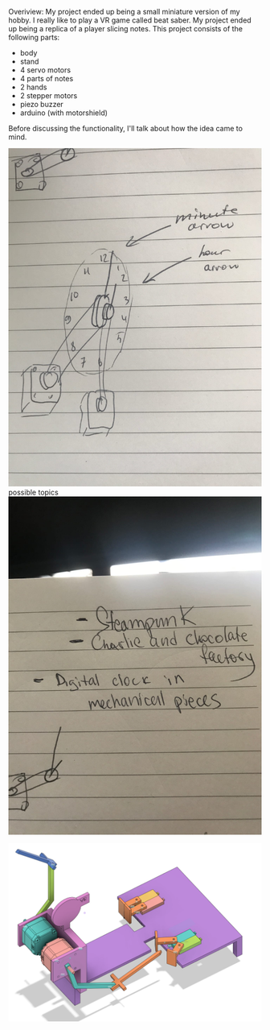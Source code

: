 Overiview: My project ended up being a small miniature version of my hobby. I really like to play a VR game called beat saber. My project ended up being a replica of a player slicing notes. This project consists of the following parts:
* body
* stand
* 4 servo motors
* 4 parts of notes
* 2 hands
* 2 stepper motors
* piezo buzzer
* arduino (with motorshield)

Before discussing the functionality, I'll talk about how the idea came to mind. 

![final project](https://github.com/neonovi/MachineLab/blob/master/finalProject/image.jpg)
possible topics
![possible topics](https://github.com/neonovi/MachineLab/blob/master/finalProject/image2.jpg)

![final_project](https://github.com/neonovi/MachineLab/blob/master/finalProject/final_project.png)
